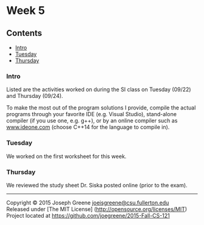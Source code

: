 # Week 5

## Contents
- [Intro](#intro)
- [Tuesday](#tuesday)
- [Thursday](#thursday)
    
### Intro
Listed are the activities worked on during the SI class on Tuesday (09/22) and Thursday (09/24).

To make the most out of the program solutions I provide, compile the actual programs through your 
favorite IDE (e.g. Visual Studio), stand-alone compiler (if you use one, e.g. g++), or by an 
online compiler such as www.ideone.com (choose C++14 for the language to compile in).

### Tuesday
We worked on the first worksheet for this week.

### Thursday
We reviewed the study sheet Dr. Siska posted online (prior to the exam).

-------------------------------------------------------------------------------

Copyright &copy; 2015 Joseph Greene <joeisgreene@csu.fullerton.edu>  
Released under [The MIT License] (http://opensource.org/licenses/MIT)  
Project located at <https://github.com/joegreene/2015-Fall-CS-121>
